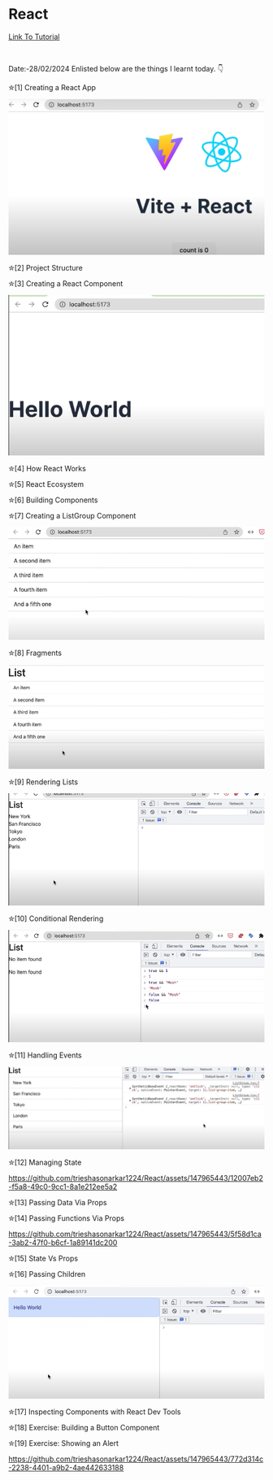 # React

<a href = "https://youtu.be/SqcY0GlETPk"> Link To Tutorial </a>

<br>

Date:-28/02/2024
Enlisted below are the things I learnt today. 👇
<br>

✮[1] Creating a React App
<br>

![alt text](<react app.png>)

✮[2] Project Structure
<br>

✮[3] Creating a React Component
<br>

![alt text](<creating a react component.png>)

✮[4] How React Works
<br>

✮[5] React Ecosystem
<br>

✮[6] Building Components
<br>

✮[7] Creating a ListGroup Component
<br>

![alt text](<creating a list group component.png>)

✮[8] Fragments
<br>

![alt text](Fragments.png)

✮[9] Rendering Lists
<br>

![alt text](<rendering list.png>)

✮[10] Conditional Rendering
<br>

![alt text](<conditional rendering.png>)

✮[11] Handling Events
<br>

![alt text](<handeling events.png>)

✮[12] Managing State
<br>

https://github.com/trieshasonarkar1224/React/assets/147965443/12007eb2-f5a8-49c0-9cc1-8a1e212ee5a2

✮[13] Passing Data Via Props
<br>

✮[14] Passing Functions Via Props
<br>

https://github.com/trieshasonarkar1224/React/assets/147965443/5f58d1ca-3ab2-47f0-b6cf-1a89141dc200

✮[15] State Vs Props
<br>

✮[16] Passing Children
<br>

![alt text](<passing children.png>)

✮[17] Inspecting Components with React Dev Tools 
<br>

✮[18] Exercise: Building a Button Component 
<br>

✮[19] Exercise: Showing an Alert

https://github.com/trieshasonarkar1224/React/assets/147965443/772d314c-2238-4401-a9b2-4ae442633188
